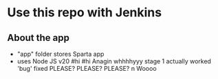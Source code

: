 # Use this repo with Jenkins

## About the app
- "app" folder stores Sparta app
- uses Node JS v20
# h i  
 # h i  
 A n a g i n  
 w h h h h y y y  
 s t a g e   1   a c t u a l l y   w o r k e d  
 ' b u g '   f i x e d  
 P L E A S E ?  
 P L E A S E ?  
 P L E A S E ?  
 \ n   W o o o o  
 